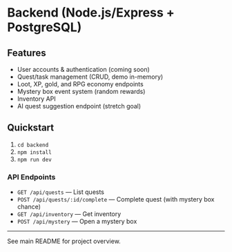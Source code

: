# Backend (Node.js/Express + PostgreSQL)

## Features
- User accounts & authentication (coming soon)
- Quest/task management (CRUD, demo in-memory)
- Loot, XP, gold, and RPG economy endpoints
- Mystery box event system (random rewards)
- Inventory API
- AI quest suggestion endpoint (stretch goal)

## Quickstart
1. `cd backend`
2. `npm install`
3. `npm run dev`

### API Endpoints
- `GET /api/quests` — List quests
- `POST /api/quests/:id/complete` — Complete quest (with mystery box chance)
- `GET /api/inventory` — Get inventory
- `POST /api/mystery` — Open a mystery box

---

See main README for project overview.